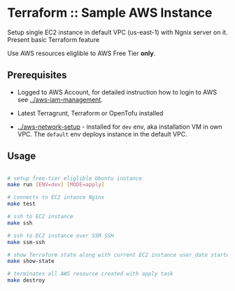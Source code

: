 # Terraform :: Sample AWS Instance

Setup single EC2 instance in default VPC (us-east-1) with Ngnix server on it.
Present basic Terraform feature

Use  AWS resources eliglible to AWS Free Tier __only__.

## Prerequisites

* Logged to AWS Account, for detailed instruction how to login to AWS see [../aws-iam-management](../aws-iam-management).

* Latest Terragrunt, Terraform or OpenTofu installed

* [../aws-network-setup](../aws-network-setup) - installed for `dev` env, aka installation VM in own VPC. The `default` env deploys instance in the default VPC.

## Usage

```bash

# setup free-tier eliglible Ubuntu instance
make run [ENV=dev] [MODE=apply]

# connects to EC2 intance Nginx
make test

# ssh to EC2 instance
make ssh

# ssh to EC2 instance over SSM SSH
make ssm-ssh

# show Terraform state along with current EC2 instance user_date startup script
make show-state

# terminates all AWS resource created with apply task
make destroy
```
